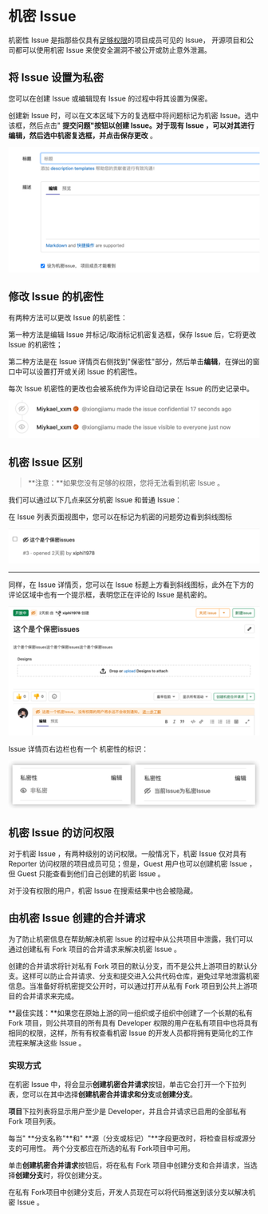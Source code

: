 # 机密 Issue[](#confidential-issues "Permalink")

机密性 Issue 是指那些仅具有[足够权限](#permissions-and-access-to-confidential-issues)的项目成员可见的 Issue， 开源项目和公司都可以使用机密 Issue 来使安全漏洞不被公开或防止意外泄漏。

## 将 Issue 设置为私密[](#making-an-issue-confidential "Permalink")

您可以在创建 Issue 或编辑现有 Issue 的过程中将其设置为保密。

创建新 Issue 时，可以在文本区域下方的复选框中将问题标记为机密 Issue。选中该框，然后点击" **提交问题"**按钮以创建 Issue。对于现有 Issue ，可以对其进行编辑，然后选中机密复选框，并点击**保存更改** 。

[![Creating a new confidential issue](/../../docs/img/confidential_issues_create.png)](img/confidential_issues_create.png)

## 修改 Issue 的机密性[](#modifying-issue-confidentiality "Permalink")

有两种方法可以更改 Issue 的机密性：

第一种方法是编辑 Issue 并标记/取消标记机密复选框，保存 Issue 后，它将更改 Issue 的机密性；

第二种方法是在 Issue 详情页右侧找到"保密性"部分，然后单击**编辑**，在弹出的窗口中可以设置打开或关闭 Issue 的机密性。

每次 Issue 机密性的更改也会被系统作为评论自动记录在 Issue 的历史记录中。

[![Confidential issues system notes](/../../docs/img/confidential_issues_system_notes.png)](img/confidential_issues_system_notes.png)

## 机密 Issue 区别[](#indications-of-a-confidential-issue "Permalink")

> **注意：**如果您没有足够的权限，您将无法看到机密 Issue 。

我们可以通过以下几点来区分机密 Issue 和普通 Issue：

在 Issue 列表页面视图中，您可以在标记为机密的问题旁边看到斜线图标

[![Confidential issues index page](/../../docs/img/confidential_issues_index_page.png)](img/confidential_issues_index_page.png)

* * *

同样，在 Issue 详情页，您可以在 Issue 标题上方看到斜线图标，此外在下方的评论区域中也有一个提示框，表明您正在评论的 Issue 是机密的。

[![Confidential issue page](/../../docs/img/confidential_issues_issue_page.png)](img/confidential_issues_issue_page.png)

Issue 详情页右边栏也有一个 机密性的标识：

[![Sidebar confidential issue](/../../docs/img/sidebar_confidential_issue.png)](img/sidebar_confidential_issue.png)

## 机密 Issue 的访问权限[](#permissions-and-access-to-confidential-issues "Permalink")

对于机密 Issue ，有两种级别的访问权限。一般情况下，机密 Issue 仅对具有Reporter 访问权限的项目成员可见；但是，Guest 用户也可以创建机密 Issue ，但 Guest 只能查看到他们自己创建的机密 Issue 。

对于没有权限的用户，机密 Issue 在搜索结果中也会被隐藏。

## 由机密 Issue 创建的合并请求[](#merge-requests-for-confidential-issues "Permalink")

为了防止机密信息在帮助解决机密 Issue 的过程中从公共项目中泄露，我们可以通过创建私有 Fork 项目的合并请求来解决机密 Issue 。

创建的合并请求将针对私有 Fork 项目的默认分支，而不是公共上游项目的默认分支。这样可以防止合并请求、分支和提交进入公共代码仓库，避免过早地泄露机密信息。当准备好将机密提交公开时，可以通过打开从私有 Fork 项目到公共上游项目的合并请求来完成。

**最佳实践：**如果您在原始上游的同一组织或子组织中创建了一个长期的私有 Fork 项目，则公共项目的所有具有 Developer 权限的用户在私有项目中也将具有相同的权限，这样，所有有权查看机密 Issue 的开发人员都将拥有更简化的工作流程来解决这些 Issue 。

### 实现方式[](#how-it-works "Permalink")

在机密 Issue 中，将会显示**创建机密合并请求**按钮，单击它会打开一个下拉列表，您可以在其中选择**创建机密合并请求和分支**或**创建分支**。

**项目**下拉列表将显示用户至少是 Developer，并且合并请求已启用的全部私有 Fork 项目列表。

每当" **分支名称"**和" **源（分支或标记）"**字段更改时，将检查目标或源分支的可用性。 两个分支都应在所选的私有 Fork项目中可用。

单击**创建机密合并请求**按钮后，将在私有 Fork 项目中创建分支和合并请求，当选择**创建分支**时，将仅创建分支。

在私有 Fork项目中创建分支后，开发人员现在可以将代码推送到该分支以解决机密 Issue 。